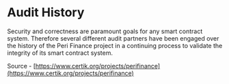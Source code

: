 # Audit History

Security and correctness are paramount goals for any smart contract system. Therefore several different audit partners have been engaged over the history of the Peri Finance project in a continuing process to validate the integrity of its smart contract system.

Source - [https://www.certik.org/projects/perifinance](https://www.certik.org/projects/perifinance)

